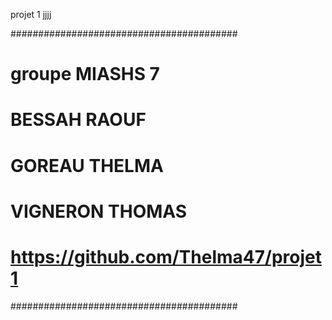 projet 1 jjjj

#########################################
# groupe MIASHS 7
# BESSAH RAOUF
# GOREAU THELMA
# VIGNERON THOMAS
# https://github.com/Thelma47/projet1
#########################################

